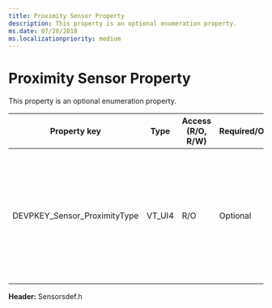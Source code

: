 ```yaml
---
title: Proximity Sensor Property
description: This property is an optional enumeration property.
ms.date: 07/20/2018
ms.localizationpriority: medium
---
```


# Proximity Sensor Property

This property is an optional enumeration property.

| Property key | Type|Access (R/O, R/W) |Required/Optional | Description |
| --- | --- | --- | --- | --- |
|DEVPKEY_Sensor_ProximityType|VT_UI4|R/O|Optional|Describes the type of proximity being detected. It can be HumanProximity or ObjectProximity. For more information, see the ProximityType enumeration.|

**Header:** Sensorsdef.h
